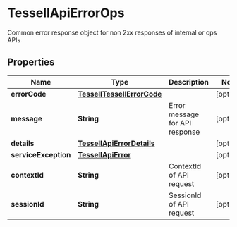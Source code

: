 

# TessellApiErrorOps

Common error response object for non 2xx responses of internal or ops APIs

## Properties

Name | Type | Description | Notes
------------ | ------------- | ------------- | -------------
**errorCode** | [**TessellTessellErrorCode**](TessellTessellErrorCode.md) |  |  [optional]
**message** | **String** | Error message for API response |  [optional]
**details** | [**TessellApiErrorDetails**](TessellApiErrorDetails.md) |  |  [optional]
**serviceException** | [**TessellApiError**](TessellApiError.md) |  |  [optional]
**contextId** | **String** | ContextId of API request |  [optional]
**sessionId** | **String** | SessionId of API request |  [optional]



